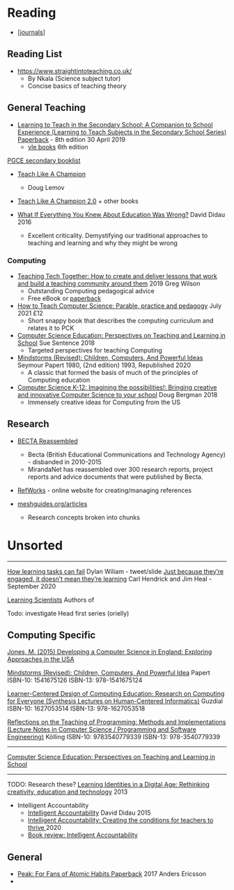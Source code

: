 Reading
=======

* [[journals]]

Reading List
------------

* https://www.straightintoteaching.co.uk/
    * By Nkala (Science subject tutor)
    * Concise basics of teaching theory

General Teaching
----------------

* [Learning to Teach in the Secondary School: A Companion to School Experience (Learning to Teach Subjects in the Secondary School Series) Paperback](https://www.amazon.co.uk/Learning-Teach-Secondary-School-Experience/dp/1138307599/) - 8th edition 30 April 2019
    * [vle books](https://www.vlebooks.com/Vleweb/Product/Index/2050600) 6th edition

[PGCE secondary booklist](https://community.computingatschool.org.uk/resources/1787/single)

* [Teach Like A Champion](https://www.amazon.co.uk/Teach-Like-Champion-Techniques-Students/dp/0470550473/ref=sr_1_8?crid=3OEG5MFXMGY1V&dchild=1&keywords=teach+like+a+champion&qid=1614713652&sprefix=teach+like+%2Caps%2C176&sr=8-8)
    * Doug Lemov
* [Teach Like A Champion 2.0](https://teachlikeachampion.com/) + other books


* [What If Everything You Knew About Education Was Wrong?](https://www.amazon.co.uk/Everything-About-Education-Wrong-Paperback/dp/1785831577/) David Didau 2016
    * Excellent criticality. Demystifying our traditional approaches to teaching and learning and why they might be wrong

### Computing

* [Teaching Tech Together: How to create and deliver lessons that work and build a teaching community around them](https://teachtogether.tech/) 2019 Greg Wilson
    * Outstanding Computing pedagogical advice
    * Free eBook or [paperback](https://www.routledge.com/Teaching-Tech-Together-How-to-Make-Your-Lessons-Work-and-Build-a-Teaching/Wilson/p/book/9780367352974)
* [How to Teach Computer Science: Parable, practice and pedagogy](https://www.amazon.co.uk/How-Teach-Computer-Science-practice/dp/1913622576/) July 2021 £12
    * Short snappy book that describes the computing curriculum and relates it to PCK
* [Computer Science Education: Perspectives on Teaching and Learning in School](https://www.amazon.co.uk/Computer-Science-Education-Erik-Barendsen/dp/135005710X/) Sue Sentence 2018
    * Targeted perspectives for teaching Computing
* [Mindstorms (Revised): Children, Computers, And Powerful Ideas](https://www.amazon.co.uk/Mindstorms-Revised-Children-Computers-Powerful/dp/1541675126/) Seymour Papert 1980, (2nd edition) 1993, Republished 2020
    * A classic that formed the basis of much of the principles of Computing education
* [Computer Science K-12: Imagining the possibilities!: Bringing creative and innovative Computer Science to your school](https://www.amazon.co.uk/Computer-Science-K-12-possibilities-innovative/dp/1986171817/) Doug Bergman 2018
    * Immensely creative ideas for Computing from the US



Research
--------

* [BECTA Reassembled](https://mirandanet.ac.uk/becta-reassembled/)
    * Becta (British Educational Communications and Technology Agency) - disbanded in 2010-2015
    * MirandaNet has reassembled over 300 research reports, project reports and advice documents that were published by Becta.
* [RefWorks](https://refworks.proquest.com/) - online website for creating/managing references

* [meshguides.org/articles](http://meshagain.meshguides.org/articles/)
    * Research concepts broken into chunks


Unsorted
========
---

[How learning tasks can fail](https://twitter.com/dylanwiliam/status/1307305389956923392/photo/1) Dylan Wiliam - tweet/slide
[Just because they’re engaged, it doesn’t mean they’re learning](https://impact.chartered.college/article/just-because-theyre-engaged-doesnt-mean-learning/) Carl Hendrick and Jim Heal - September 2020

[Learning Scientists](https://www.learningscientists.org/blog) Authors of 

Todo: investigate Head first series (orielly)

Computing Specific
------------------

[Jones, M. (2015) Developing a Computer Science in England: Exploring Approaches in the USA](https://www.wcmt.org.uk/sites/default/files/report-documents/Jones%20M%20Report%202015%20%20Final.pdf)


[Mindstorms (Revised): Children, Computers, And Powerful Idea](https://www.amazon.co.uk/Mindstorms-Revised-Children-Computers-Powerful/dp/1541675126/) Papert
ISBN-10: 1541675126
ISBN-13: 978-1541675124

[Learner-Centered Design of Computing Education: Research on Computing for Everyone (Synthesis Lectures on Human-Centered Informatics)](https://www.amazon.co.uk/dp/1627053514/) Guzdial
ISBN-10: 1627053514
ISBN-13: 978-1627053518

[Reflections on the Teaching of Programming: Methods and Implementations (Lecture Notes in Computer Science / Programming and Software Engineering)](https://www.amazon.co.uk/dp/3540779337/) Kölling
ISBN-10: 9783540779339
ISBN-13: 978-3540779339

---

[Computer Science Education: Perspectives on Teaching and Learning in School](https://www.amazon.co.uk/Computer-Science-Education-Erik-Barendsen/dp/135005710X/)


---

TODO: Research these?
[Learning Identities in a Digital Age: Rethinking creativity, education and technology](https://www.amazon.co.uk/Learning-Identities-Digital-Age-Rethinking/dp/0415675723) 2013

* Intelligent Accountability
    * [Intelligent Accountability](https://learningspy.co.uk/featured/intelligent-accountability/) David Didau 2015
    * [Intelligent Accountability: Creating the conditions for teachers to thrive ](https://www.amazon.co.uk/Intelligent-Accountability-Creating-conditions-teachers/dp/1913622274/) 2020
    * [Book review: Intelligent Accountability](https://www.tes.com/news/book-review-intelligent-accountability)

General
-------

* [Peak: For Fans of Atomic Habits Paperback](https://www.amazon.co.uk/Peak-How-achieve-extraordinary-things/dp/0099598477/) 2017 Anders Ericsson
* 

[//begin]: # "Autogenerated link references for markdown compatibility"
[journals]: journals.md "journals"
[//end]: # "Autogenerated link references"